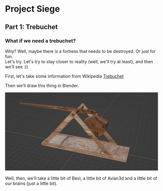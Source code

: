 # Project Siege
## Part 1: Trebuchet
###  What if we need a trebuchet?
Why? Well, maybe there is a fortress that needs to be destroyed. Or just for fun.  
Let's try. Let's try to stay closer to reality (well, we'll try at least), and then we'll see :))  

First, let's take some information from Wikipedia [Trebuchet](https://en.wikipedia.org/wiki/Trebuchet)  

Then we'll draw this thing in Blender.  

![Trebuchet](img/image.png)  


Well, then, we'll take a little bit of Bevi, a little bit of Avian3d and a little bit of our brains (just a little bit).



